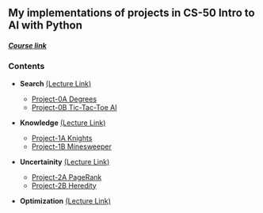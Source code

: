 ## **My implementations of projects in CS-50 Intro to AI with Python**
##### [Course link](https://cs50.harvard.edu/ai/2020/)

### Contents
>> 
* **Search** [(Lecture Link)](https://cs50.harvard.edu/ai/2020/weeks/0/)
  >
  * [Project-0A Degrees](https://github.com/divypandya/CS-50-AI-Projects/tree/master/0_Search/Degrees)
  * [Project-0B Tic-Tac-Toe AI](https://github.com/divypandya/CS-50-AI-Projects/tree/master/0_Search/tictactoe)
  
* **Knowledge** [(Lecture Link)](https://cs50.harvard.edu/ai/2020/weeks/1/)
  >
  * [Project-1A Knights](https://github.com/divypandya/CS-50-AI-Projects/tree/master/1_Knowledge/Knights)
  * [Project-1B Minesweeper](https://github.com/divypandya/CS-50-AI-Projects/tree/master/1_Knowledge/Minesweeper)

* **Uncertainity** [(Lecture Link)](https://cs50.harvard.edu/ai/2020/weeks/2/)
  >
  * [Project-2A PageRank](Link)
  * [Project-2B Heredity](Link)

* **Optimization** [(Lecture Link)](https://cs50.harvard.edu/ai/2020/weeks/3/)
